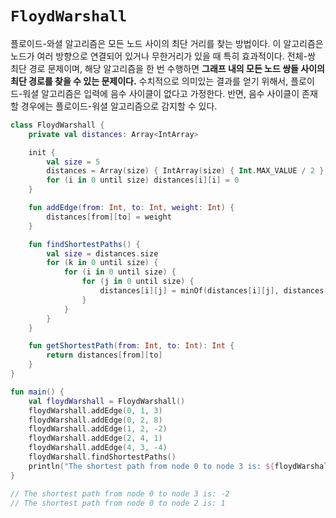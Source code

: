 # `FloydWarshall`

플로이드-와셜 알고리즘은 모든 노드 사이의 최단 거리를 찾는 방법이다. 이 알고리즘은 노드가 여러 방향으로 연결되어 있거나 무한거리가 있을 때 특히 효과적이다. 전체-쌍 최단 경로 문제이며, 해당 알고리즘을 한 번 수행하면 **그래프 내의 모든 노드 쌍들 사이의 최단 경로를 찾을 수 있는 문제이다.** 수치적으로 의미있는 결과를 얻기 위해서, 플로이드-워셜 알고리즘은 입력에 음수 사이클이 없다고 가정한다. 반면, 음수 사이클이 존재할 경우에는 플로이드-워셜 알고리즘으로 감지할 수 있다.

```kotlin
class FloydWarshall {
    private val distances: Array<IntArray>

    init {
        val size = 5
        distances = Array(size) { IntArray(size) { Int.MAX_VALUE / 2 } }
        for (i in 0 until size) distances[i][i] = 0
    }

    fun addEdge(from: Int, to: Int, weight: Int) {
        distances[from][to] = weight
    }

    fun findShortestPaths() {
        val size = distances.size
        for (k in 0 until size) {
            for (i in 0 until size) {
                for (j in 0 until size) {
                    distances[i][j] = minOf(distances[i][j], distances[i][k] + distances[k][j])
                }
            }
        }
    }

    fun getShortestPath(from: Int, to: Int): Int {
        return distances[from][to]
    }
}

fun main() {
    val floydWarshall = FloydWarshall()
    floydWarshall.addEdge(0, 1, 3)
    floydWarshall.addEdge(0, 2, 8)
    floydWarshall.addEdge(1, 2, -2)
    floydWarshall.addEdge(2, 4, 1)
    floydWarshall.addEdge(4, 3, -4)
    floydWarshall.findShortestPaths()
    println("The shortest path from node 0 to node 3 is: ${floydWarshall.getShortestPath(0, 3)}")
}

// The shortest path from node 0 to node 3 is: -2
// The shortest path from node 0 to node 2 is: 1
```